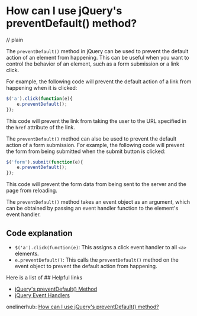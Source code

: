 # How can I use jQuery's preventDefault() method?
// plain

The `preventDefault()` method in jQuery can be used to prevent the default action of an element from happening. This can be useful when you want to control the behavior of an element, such as a form submission or a link click.

For example, the following code will prevent the default action of a link from happening when it is clicked:

```javascript
$('a').click(function(e){
    e.preventDefault();
});
```

This code will prevent the link from taking the user to the URL specified in the `href` attribute of the link.

The `preventDefault()` method can also be used to prevent the default action of a form submission. For example, the following code will prevent the form from being submitted when the submit button is clicked:

```javascript
$('form').submit(function(e){
    e.preventDefault();
});
```

This code will prevent the form data from being sent to the server and the page from reloading.

The `preventDefault()` method takes an event object as an argument, which can be obtained by passing an event handler function to the element's event handler.

## Code explanation


- `$('a').click(function(e)`: This assigns a click event handler to all `<a>` elements.
- `e.preventDefault()`: This calls the `preventDefault()` method on the event object to prevent the default action from happening.

Here is a list of ## Helpful links

- [jQuery's preventDefault() Method](https://api.jquery.com/event.preventdefault/)
- [jQuery Event Handlers](https://www.w3schools.com/jquery/jquery_events.asp)

onelinerhub: [How can I use jQuery's preventDefault() method?](https://onelinerhub.com/jquery/how-can-i-use-jquery-s-preventdefault---method)
